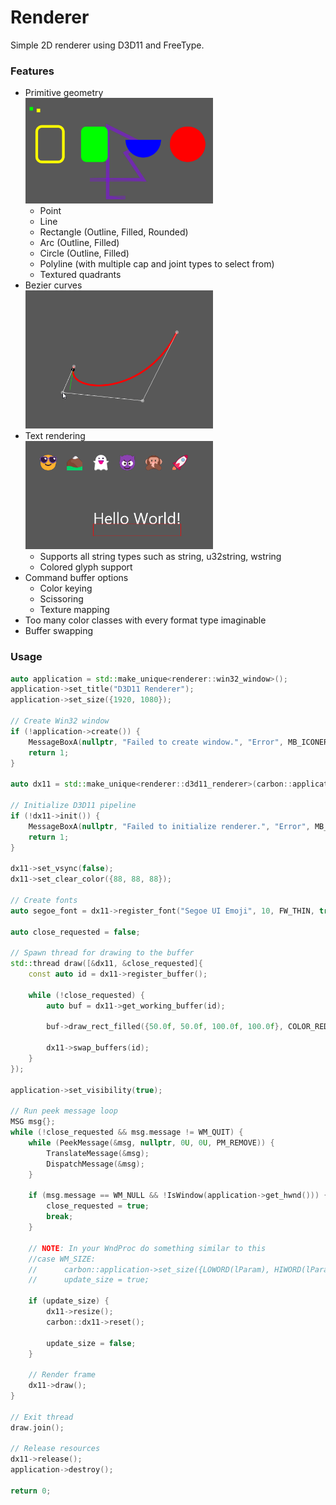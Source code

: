 # Renderer
Simple 2D renderer using D3D11 and FreeType.

### Features
- Primitive geometry  
  <img src="assets/primitives.png" width="300"/>
  - Point
  - Line
  - Rectangle (Outline, Filled, Rounded)
  - Arc (Outline, Filled)
  - Circle (Outline, Filled)
  - Polyline (with multiple cap and joint types to select from)
  - Textured quadrants
- Bezier curves  
  <img src="assets/bezier.gif" width="300"/>
- Text rendering  
  <img src="assets/text.png" width="300"/>
  - Supports all string types such as string, u32string, wstring
  - Colored glyph support
- Command buffer options
  - Color keying
  - Scissoring
  - Texture mapping
- Too many color classes with every format type imaginable
- Buffer swapping

### Usage
```cpp
auto application = std::make_unique<renderer::win32_window>();
application->set_title("D3D11 Renderer");
application->set_size({1920, 1080});

// Create Win32 window
if (!application->create()) {
	MessageBoxA(nullptr, "Failed to create window.", "Error", MB_ICONERROR | MB_OK);
	return 1;
}

auto dx11 = std::make_unique<renderer::d3d11_renderer>(carbon::application.get());

// Initialize D3D11 pipeline
if (!dx11->init()) {
	MessageBoxA(nullptr, "Failed to initialize renderer.", "Error", MB_ICONERROR | MB_OK);
	return 1;
}

dx11->set_vsync(false);
dx11->set_clear_color({88, 88, 88});

// Create fonts
auto segoe_font = dx11->register_font("Segoe UI Emoji", 10, FW_THIN, true);

auto close_requested = false;

// Spawn thread for drawing to the buffer
std::thread draw([&dx11, &close_requested]{
	const auto id = dx11->register_buffer();
	
	while (!close_requested) {
		auto buf = dx11->get_working_buffer(id);
		
		buf->draw_rect_filled({50.0f, 50.0f, 100.0f, 100.0f}, COLOR_RED);
		
		dx11->swap_buffers(id);
	}
});

application->set_visibility(true);

// Run peek message loop
MSG msg{};
while (!close_requested && msg.message != WM_QUIT) {
	while (PeekMessage(&msg, nullptr, 0U, 0U, PM_REMOVE)) {
		TranslateMessage(&msg);
		DispatchMessage(&msg);
	}

	if (msg.message == WM_NULL && !IsWindow(application->get_hwnd())) {
		close_requested = true;
		break;
	}
	
	// NOTE: In your WndProc do something similar to this
	//case WM_SIZE:
	//      carbon::application->set_size({LOWORD(lParam), HIWORD(lParam)});
	//      update_size = true;
	
	if (update_size) {
		dx11->resize();
		carbon::dx11->reset();
		
		update_size = false;
	}

	// Render frame
	dx11->draw();
}

// Exit thread
draw.join();

// Release resources
dx11->release();
application->destroy();

return 0;
```